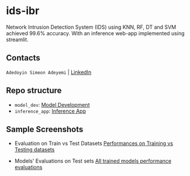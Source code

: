 # ids-ibr

Network Intrusion Detection System (IDS) using KNN, RF, DT and SVM achieved 99.6% accuracy. With an inference web-app implemented using streamlit.

## Contacts

`Adedoyin Simeon Adeyemi` | [LinkedIn](https://www.linkedin.com/in/adedoyin-adeyemi-a7827b160/)

## Repo structure

- `model_dev`: [Model Development](https://github.com/SimeonDee/ids-ibr/tree/main/model_dev)
- `inference_app`: [Inference App](https://github.com/SimeonDee/ids-ibr/tree/main/inference_app)

## Sample Screenshots

- Evaluation on Train vs Test Datasets
  [Performances on Training vs Testing datasets](screenshots/perf_eval_results.png)

- Models' Evaluations on Test sets
  [All trained models performance evaluations](screenshots/perf_eval_results.png)
